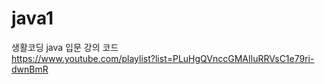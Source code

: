 # java1

생활코딩 java 입문 강의 코드 <br>
https://www.youtube.com/playlist?list=PLuHgQVnccGMAIluRRVsC1e79ri-dwnBmR
